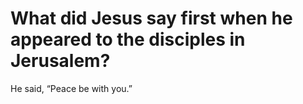 # What did Jesus say first when he appeared to the disciples in Jerusalem?

He said, “Peace be with you.”
